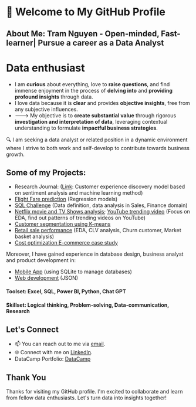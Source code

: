 # 👋 Welcome to My GitHub Profile

## About Me: Tram Nguyen -  Open-minded, Fast-learner| Pursue a career as a Data Analyst
# Data enthusiast
 - I am **curious** about everything, love to **raise questions**, and find immense enjoyment in the process of **delving into** and **providing profound insights** through data.
 - I love data because it is **clear** and provides **objective insights**, free from any subjective influences.
 - ---> My objective is to **create substantial value** through rigorous **investigation and interpretation of data**, leveraging contextual understanding to formulate **impactful business strategies**.
  
🔍 I am seeking a data analyst or related position in a dynamic environment where I strive to both work and self-develop to contribute towards business growth.

## Some of my Projects:

- Research Journal: ([Link](https://stdjelm.scienceandtechnology.com.vn/index.php/stdjelm/article/view/1030): Customer experience discovery model based on sentiment analysis and machine learning method)
- [Flight Fare prediction](https://github.com/baotram237/Regression-model-Flight-fare-Prediction) (Regression models)
- [SQL Challenge](https://github.com/baotram237/SQLChallenge) (Data definition, data analysis in Sales, Finance domain)
- [Netflix movie and TV Shows analysis](https://github.com/baotram237/Netflix); [YouTube trending video](https://github.com/baotram237/Youtube-Trending-video) (Focus on EDA, find out patterns of trending videos on YouTube)
- [Customer segmentation using K-means](https://github.com/baotram237/K-means) 
- [Retail sale performance](https://github.com/baotram237/Retail-analysis) (EDA, CLV analysis, Churn customer, Market basket analysis)
- [Cost optimization E-commerce case study](https://github.com/baotram237/Ecommerce-Cost-Optimization-case-study)

Moreover, I have gained experience in database design, business analyst and product development in:
- [Mobile App](https://github.com/giangle286/MOBILE_PROJECT) (using SQLite to manage databases)
- [Web development](https://github.com/tuuyen13/webphongtro) (JSON)


#### Toolset: Excel, SQL, Power BI, Python, Chat GPT
#### Skillset: Logical thinking, Problem-solving, Data-communication, Research
## Let's Connect

- 📫 You can reach out to me via [email](mailto:baotram23764@gmail.com).
- 🌐 Connect with me on [LinkedIn](https://www.linkedin.com/in/baotram237/).
- DataCamp Portfolio: [DataCamp](https://www.datacamp.com/portfolio/trambao)
  
## Thank You

Thanks for visiting my GitHub profile. I'm excited to collaborate and learn from fellow data enthusiasts. Let's turn data into insights together!
